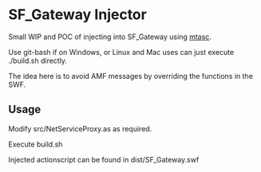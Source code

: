# SF_Gateway Injector

Small WIP and POC of injecting into SF_Gateway using [mtasc](https://github.com/markhughes/mtasc).

Use git-bash if on Windows, or Linux and Mac uses can just execute ./build.sh directly.

The idea here is to avoid AMF messages by overriding the functions in the SWF.

## Usage

Modify src/NetServiceProxy.as as required.

Execute build.sh

Injected actionscript can be found in dist/SF_Gateway.swf
